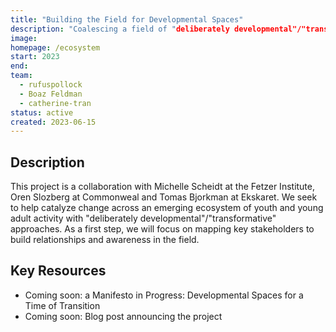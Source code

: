 ```yaml
---
title: "Building the Field for Developmental Spaces"
description: "Coalescing a field of "deliberately developmental"/"transformative" programs, especially those focused on youth and young adults by Life Itself, the Fetzer Institute, Commonweal and Ekskaret."
image: 
homepage: /ecosystem
start: 2023
end:
team:
  - rufuspollock
  - Boaz Feldman
  - catherine-tran
status: active
created: 2023-06-15
---
```


## Description

This project is a collaboration with  Michelle Scheidt at the Fetzer Institute, Oren Slozberg at Commonweal and Tomas Bjorkman at Ekskaret. We seek to help catalyze change across an emerging ecosystem of youth and young adult activity with "deliberately developmental"/"transformative" approaches. As a first step, we will focus on mapping key stakeholders to build relationships and awareness in the field.


## Key Resources

- Coming soon: a Manifesto in Progress: Developmental Spaces for a Time of Transition
- Coming soon: Blog post announcing the project 



